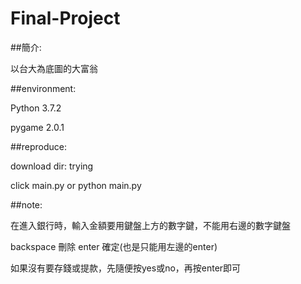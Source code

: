 # Final-Project

##簡介:

以台大為底圖的大富翁

##environment:

Python 3.7.2

pygame 2.0.1

##reproduce:

download dir: trying

click main.py   or python main.py

##note:

在進入銀行時，輸入金額要用鍵盤上方的數字鍵，不能用右邊的數字鍵盤

backspace 刪除  enter 確定(也是只能用左邊的enter)

如果沒有要存錢或提款，先隨便按yes或no，再按enter即可
